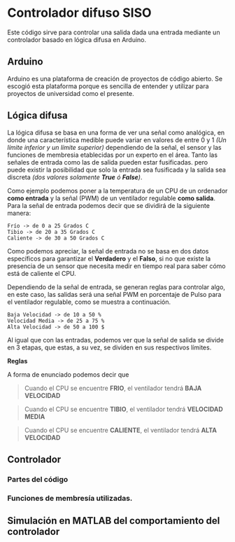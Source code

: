 # Controlador difuso SISO

Este código sirve para controlar una salida dada una entrada mediante un controlador basado en lógica difusa en Arduino. 

## Arduino
Arduino es una plataforma de creación de proyectos de código abierto. Se escogió esta plataforma porque es sencilla de entender y utilizar para proyectos de universidad como el presente. 

## Lógica difusa
La lógica difusa se basa en una forma de ver una señal como analógica, en donde una característica medible puede variar en valores de entre 0 y 1 _(Un límite inferior y un límite superior)_ dependiendo de la señal, el sensor y las funciones de membresia etablecidas por un experto en el área. Tanto las señales de entrada como las de salida pueden estar fusificadas. pero puede existir la posibilidad que solo la entrada sea fusificada y la salida sea discreta _(dos valores solamente **True** ó **False**)_.

Como ejemplo podemos poner a la temperatura de un CPU de un ordenador **como entrada** y la señal (PWM) de un ventilador regulable **como salida**. 
Para la señal de entrada podemos decir que se dividirá de la siguiente manera: 

```
Frío -> de 0 a 25 Grados C
Tibio -> de 20 a 35 Grados C
Caliente -> de 30 a 50 Grados C
```

Como podemos apreciar, la señal de entrada no se basa en dos datos específicos para garantizar el **Verdadero** y el **Falso**, si no que existe la presencia de un sensor que necesita medir en tiempo real para saber cómo está de caliente el CPU. 

Dependiendo de la señal de entrada, se generan reglas para controlar algo, en este caso, las salidas será una señal PWM en porcentaje de Pulso para el ventilador regulable, como se muestra a continuación.  

```
Baja Velocidad -> de 10 a 50 %
Velocidad Media -> de 25 a 75 %
Alta Velocidad -> de 50 a 100 $
```

Al igual que con las entradas, podemos ver que la señal de salida se divide en 3 etapas, que estas, a su vez, se dividen en sus respectivos límites. 

**Reglas**

A forma de enunciado podemos decir que 

> Cuando el CPU se encuentre **FRIO**, el ventilador tendrá **BAJA VELOCIDAD**

> Cuando el CPU se encuentre **TIBIO**, el ventilador tendrá **VELOCIDAD MEDIA**

> Cuando el CPU se encuentre **CALIENTE**, el ventilador tendrá **ALTA VELOCIDAD**



## Controlador



### Partes del código



### Funciones de membresía utilizadas. 


## Simulación en MATLAB del comportamiento del controlador





